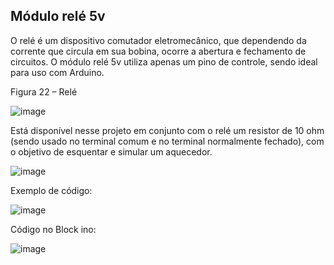 ## Módulo relé 5v  
O relé é um dispositivo comutador eletromecânico, que dependendo da corrente que circula em sua bobina, ocorre a abertura e fechamento de circuitos. O módulo relé 5v utiliza apenas um pino de controle, sendo ideal para uso com Arduino.  
  
  Figura 22 – Relé
  
  ![image](https://user-images.githubusercontent.com/110925995/185230241-426dcd39-241c-43b1-8f43-2a0677bdbb10.png)  
  
  Está disponível nesse projeto em conjunto com o relé um resistor de 10 ohm (sendo usado no terminal comum e no terminal normalmente fechado), com o objetivo de esquentar e simular um aquecedor.  
  
  ![image](https://user-images.githubusercontent.com/110925995/185230653-08bb47f9-cbc0-4692-9fec-4958ab457e8c.png)  
  
  Exemplo de código: 
  
  ![image](https://user-images.githubusercontent.com/110925995/185230974-c43ba2a4-4064-40ba-a2f5-fa35b22aee51.png)

Código no Block ino:

![image](https://user-images.githubusercontent.com/110925995/185231252-93b27c5f-93c8-4f7e-bec0-d6862f51637e.png)
